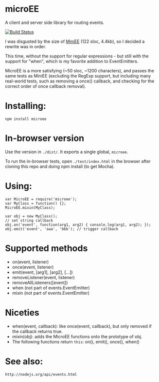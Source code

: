 # microEE

A client and server side library for routing events.

[![Build Status](https://secure.travis-ci.org/mixu/microee.png?branch=master)](https://travis-ci.org/mixu/microee)

I was disgusted by the size of [MiniEE](https://github.com/mixu/miniee) (122 sloc, 4.4kb), so I decided a rewrite was in order.

This time, without the support for regular expressions - but still with the support for "when", which is my favorite addition to EventEmitters.

MicroEE is a more satisfying (~50 sloc, ~1200 characters), and passes the same tests as MiniEE (excluding the RegExp support, but including many real-world tests, such as removing a once() callback, and checking for the correct order of once callback removal).

# Installing:

    npm install microee

# In-browser version

Use the version in `./dist/`. It exports a single global, `microee`.

To run the in-browser tests, open `./test/index.html` in the browser after cloning this repo and doing npm install (to get Mocha).

# Using:

    var MicroEE = require('microee');
    var MyClass = function() {};
    MicroEE.mixin(MyClass);

    var obj = new MyClass();
    // set string callback
    obj.on('event', function(arg1, arg2) { console.log(arg1, arg2); });
    obj.emit('event', 'aaa', 'bbb'); // trigger callback

# Supported methods

- on(event, listener)
- once(event, listener)
- emit(event, [arg1], [arg2], [...])
- removeListener(event, listener)
- removeAllListeners([event])
- when (not part of events.EventEmitter)
- mixin (not part of events.EventEmitter)

# Niceties

- when(event, callback): like once(event, callback), but only removed if the callback returns true.
- mixin(obj): adds the MicroEE functions onto the prototype of obj.
- The following functions return `this`: on(), emit(), once(), when()

# See also:

    http://nodejs.org/api/events.html
